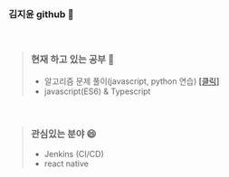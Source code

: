 ### 김지윤 github 👋   

<br>

>### 현재 하고 있는 공부 🤔          
>- 알고리즘 문제 풀이(javascript, python 연습) <a href ="https://github.com/jiyun1006/algorithm-study"> [클릭] </a>   
>- javascript(ES6) & Typescript

<br>

>### 관심있는 분야 😄     
>- Jenkins (CI/CD)
>- react native




<!--
**jiyun1006/jiyun1006** is a ✨ _special_ ✨ repository because its `README.md` (this file) appears on your GitHub profile.

Here are some ideas to get you started:

- 🔭 I’m currently working on ...
- 🌱 I’m currently learning ...
- 👯 I’m looking to collaborate on ...
- 🤔 I’m looking for help with ...
- 💬 Ask me about ...
- 📫 How to reach me: ...
- 😄 Pronouns: ...
- ⚡ Fun fact: ...
-->
